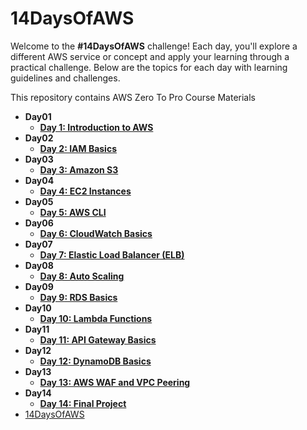 # 14DaysOfAWS

Welcome to the **#14DaysOfAWS** challenge! Each day, you'll explore a different AWS service or concept and apply your learning through a practical challenge. Below are the topics for each day with learning guidelines and challenges.

This repository contains AWS Zero To Pro Course Materials

<!---TOC-START--->
* **Day01**
  * [**Day 1: Introduction to AWS**](./Day01/README.md)
* **Day02**
  * [**Day 2: IAM Basics**](./Day02/README.md)
* **Day03**
  * [**Day 3: Amazon S3**](./Day03/README.md)
* **Day04**
  * [**Day 4: EC2 Instances**](./Day04/README.md)
* **Day05**
  * [**Day 5: AWS CLI**](./Day05/README.md)
* **Day06**
  * [**Day 6: CloudWatch Basics**](./Day06/README.md)
* **Day07**
  * [**Day 7: Elastic Load Balancer (ELB)**](./Day07/README.md)
* **Day08**
  * [**Day 8: Auto Scaling**](./Day08/README.md)
* **Day09**
  * [**Day 9: RDS Basics**](./Day09/README.md)
* **Day10**
  * [**Day 10: Lambda Functions**](./Day10/README.md)
* **Day11**
  * [**Day 11: API Gateway Basics**](./Day11/README.md)
* **Day12**
  * [**Day 12: DynamoDB Basics**](./Day12/README.md)
* **Day13**
  * [**Day 13: AWS WAF and VPC Peering**](./Day13/README.md)
* **Day14**
  * [**Day 14: Final Project**](./Day14/README.md)
* [14DaysOfAWS](./README.md)

<!---TOC-END--->